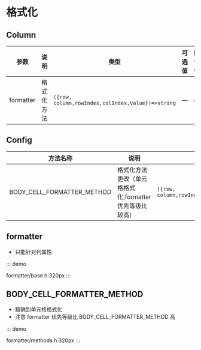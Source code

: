 # 格式化

## Column

| 参数      | 说明       | 类型                                              | 可选值 | 默认值 |
| --------- | ---------- | ------------------------------------------------- | ------ | ------ |
| formatter | 格式化方法 | `({row, column,rowIndex,colIndex,value})=>string` | —      | —      |

## Config

| 方法名称              | 说明           | 参数                                              |
| --------------------- | -------------- | ------------------------------------------------- |
| BODY_CELL_FORMATTER_METHOD | 格式化方法更改（单元格格式化,formatter优先等级比较高） | `({row, column,rowIndex,colIndex,value})=>string` |

## formatter

-   只能针对列属性

::: demo

formatter/base
h:320px
:::

## BODY_CELL_FORMATTER_METHOD

-   精确到单元格格式化
-   注意 formatter 优先等级比 BODY_CELL_FORMATTER_METHOD 高

::: demo

formatter/methods
h:320px
:::

